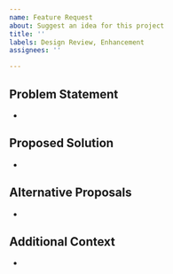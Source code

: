 ```yaml
---
name: Feature Request
about: Suggest an idea for this project
title: ''
labels: Design Review, Enhancement
assignees: ''

---
```


## Problem Statement

-

## Proposed Solution

-

## Alternative Proposals

-

## Additional Context

-
